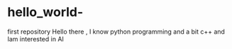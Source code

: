 # hello_world-
first repository
Hello there , I know python programming and a bit c++ and Iam interested in AI

